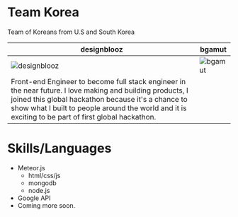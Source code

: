 Team Korea
================

Team of Koreans from U.S and South Korea



| designblooz | bgamut 
|--- |---
| ![designblooz](https://forrst-live.s3.amazonaws.com/users/photos/18304/xl.gif?1291114388) | ![bgamut](https://pbs.twimg.com/profile_images/1717908418/image.jpg)
| Front-end Engineer to become full stack engineer in the near future. I love making and building products, I joined this global hackathon because it's a chance to show what I built to people around the world and it is exciting to be part of first global hackathon.  | &nbsp;


Skills/Languages
=======
- Meteor.js
	- html/css/js
	- mongodb
	- node.js
- Google API
- Coming more soon.


